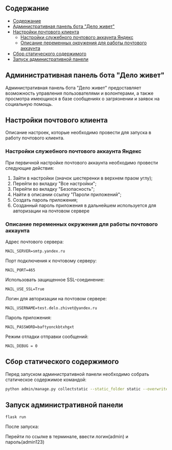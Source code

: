 ## Содержание
- [Содержание](#содержание)
- [Административная панель бота "Дело живет"](#административная-панель-бота-дело-живет)
- [Настройки почтового клиента](#настройки-почтового-клиента)
  - [Настройки служебного почтового аккаунта Яндекс](#настройки-служебного-почтового-аккаунта-яндекс)
  - [Описание переменных окружения для работы почтового аккаунта](#описание-переменных-окружения-для-работы-почтового-аккаунта)
- [Сбор статического содержимого](#сбор-статического-содержимого)
- [Запуск административной панели](#запуск-административной-панели)


## Административная панель бота "Дело живет"
Административная панель бота "Дело живет" предоставляет возможность управления пользователями и волонтерами, а также просмотра имеющихся в базе сообщениях о загрязнении и заявок на социальную помощь.

## Настройки почтового клиента
Описание настроек, которые необходимо провести для запуска в работу почтового клиента.

### Настройки служебного почтового аккаунта Яндекс
При первичной настройке почтового аккаунта необходимо провести следующие действия:
1. Зайти в настройки (значок шестеренки в верхнем праом углу);
2. Перейти во вкладку "Все настройки";
3. Перейти во вкладку "Безопасность";
4. Найти в описании ссылку "Пароли приложений";
5. Создать пароль приложения;
6. Созданный пароль приложения в дальнейшем используется для авторизации на почтовом сервере

### Описание переменных окружения для работы почтового аккаунта
Адрес почтового сервера:
```
MAIL_SERVER=smtp.yandex.ru
```
Порт подключения к почтовому серверу:
```
MAIL_PORT=465
```
Использовать защищенное SSL-соединение:
```
MAIL_USE_SSL=True
```
Логин для авторизации на почтовом сервере:
```
MAIL_USERNAME=test.delo.zhivet@yandex.ru
```
Пароль приложения:
```
MAIL_PASSWORD=baftyonckbtxhgxt
```
Режим отладки отправки сообщений:
```
MAIL_DEBUG = 0
```


## Сбор статического содержимого
Перед запуском административной панели необходимо собрать статическое содержимое командой:
```bash
python admin/manage.py collectstatic --static_folder static --overwrite
```

## Запуск административной панели
```bash
flask run
```
После запуска:

Перейти по ссылке в терминале, ввести логин(admin) и пароль(admin123)
